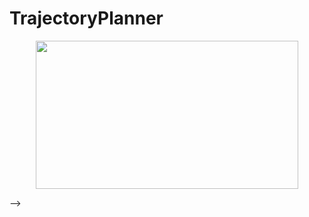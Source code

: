 # TrajectoryPlanner
<p align="center">
  <img src="closeed loop.gif" width = "420" height = "237"/>
</p> -->
